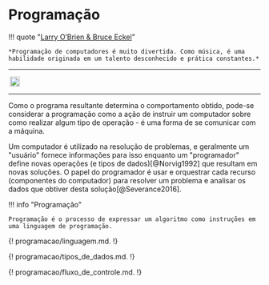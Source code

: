 # Programação

!!! quote "[Larry O’Brien & Bruce Eckel](https://777russia.ru/book/uploads/%D0%9E%D0%A1%D0%9D%D0%9E%D0%92%D0%AB%20%D0%A0%D0%9E%D0%91%D0%9E%D0%A2%D0%9E%D0%A2%D0%95%D0%A5%D0%9D%D0%98%D0%9A%D0%98/Prentice%20Hall%20-%20Thinking%20In%20C%23.pdf)"

    *Programação de computadores é muito divertida. Como música, é uma habilidade originada em um talento desconhecido e prática constantes.*

---

*<img style="height:20px!important;margin-left:3px;display:inline-block;vertical-align:middle;" src="https://img.shields.io/badge/TODO-Introdução-red">*

---

Como o programa resultante determina o comportamento obtido, pode-se considerar a programação como a ação de instruir um computador sobre como realizar algum tipo de operação - é uma forma de se comunicar com a máquina.

Um computador é utilizado na resolução de problemas, e geralmente um "usuário" fornece informações para isso enquanto um "programador" define novas operações (e tipos de dados)[@Norvig1992] que resultam em novas soluções. O papel do programador é usar e orquestrar cada recurso (componentes do computador) para resolver um problema e analisar os dados que obtiver desta solução[@Severance2016].

!!! info "Programação"

    Programação é o processo de expressar um algoritmo como instruções em uma linguagem de programação.

{! programacao/linguagem.md. !}

{! programacao/tipos_de_dados.md. !}

{! programacao/fluxo_de_controle.md. !}

[^1]: Exceto se você for um antigo romano...